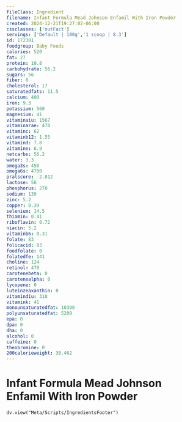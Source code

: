 ```yaml
---
fileClass: Ingredient
filename: Infant Formula Mead Johnson Enfamil With Iron Powder
created: 2024-12-21T19:27:02-06:00
cssclasses: ['nutFact']
servings: ['Default | 100g','1 scoop | 8.3']
id: 172301
foodgroup: Baby Foods
calories: 520
fat: 27
protein: 10.8
carbohydrate: 56.2
sugars: 56
fiber: 0
cholesterol: 17
saturatedfats: 11.5
calcium: 400
iron: 9.3
potassium: 560
magnesium: 41
vitaminaiu: 1567
vitaminarae: 470
vitaminc: 62
vitaminb12: 1.55
vitamind: 7.8
vitamine: 6.9
netcarbs: 56.2
water: 3.3
omega3s: 450
omega6s: 4700
pralscore: -2.812
lactose: 56
phosphorus: 270
sodium: 139
zinc: 5.2
copper: 0.39
selenium: 14.5
thiamin: 0.41
riboflavin: 0.72
niacin: 5.2
vitaminb6: 0.31
folate: 83
folicacid: 83
foodfolate: 0
folatedfe: 141
choline: 124
retinol: 470
carotenebeta: 0
carotenealpha: 0
lycopene: 0
luteinzeaxanthin: 0
vitamindiu: 310
vitamink: 41
monounsaturatedfat: 10300
polyunsaturatedfat: 5200
epa: 0
dpa: 0
dha: 0
alcohol: 0
caffeine: 0
theobromine: 0
200calorieweight: 38.462
---
```


# Infant Formula Mead Johnson Enfamil With Iron Powder

```dataviewjs
dv.view("Meta/Scripts/IngredientsFooter")
```